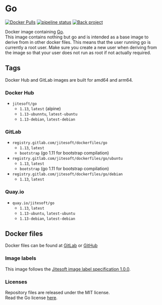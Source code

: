# Go

[![Docker Pulls](https://img.shields.io/docker/pulls/jitesoft/go.svg)](https://cloud.docker.com/u/jitesoft/repository/docker/jitesoft/go)
[![pipeline status](https://gitlab.com/jitesoft/dockerfiles/go/badges/master/pipeline.svg)](https://gitlab.com/jitesoft/dockerfiles/go/commits/master)
[![Back project](https://img.shields.io/badge/Open%20Collective-Tip%20the%20devs!-blue.svg)](https://opencollective.com/jitesoft-open-source)

Docker image containing [Go](https://golang.org/).  
This image contains nothing but go and is intended as a base image to derive from in other docker files.
This means that the user running go is currently a root user. Make sure you create a new user when deriving from the
image so that your user does not run as root if not actually required.

## Tags

Docker Hub and GitLab images are built for amd64 and arm64.

### Docker Hub

* `jitesoft/go`
    * `1.13`, `latest` (alpine)
    * `1.13-ubunntu`, `latest-ubuntu`
    * `1.13-debian`, `latest-debian`

### GitLab

* `registry.gitlab.com/jitesoft/dockerfiles/go`
    * `1.13`, `latest`
    * `bootstrap` (go 1.11 for bootstrap compilation) 
* `registry.gitlab.com/jitesoft/dockerfiles/go/ubuntu`
    * `1.13`, `latest`
    * `bootstrap` (go 1.11 for bootstrap compilation) 
* `registry.gitlab.com/jitesoft/dockerfiles/go/debian`
    * `1.13`, `latest`
  
### Quay.io

* `quay.io/jitesoft/go`
    * `1.13`, `latest`
    * `1.13-ubuntu`, `latest-ubuntu`
    * `1.13-debian`, `latest-debian`

## Docker files

Docker files can be found at  [GitLab](https://gitlab.com/jitesoft/dockerfiles/go) or [GitHub](https://github.com/jitesoft/docker-go)

### Image labels

This image follows the [Jitesoft image label specification 1.0.0](https://gitlab.com/snippets/1866155).

### Licenses

Repository files are released under the MIT license.  
Read the Go license [here](https://github.com/golang/go/blob/master/LICENSE).
